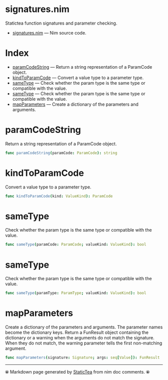# signatures.nim

Statictea function signatures and parameter checking.


* [signatures.nim](../src/signatures.nim) &mdash; Nim source code.
# Index

* [paramCodeString](#paramcodestring) &mdash; Return a string representation of a ParamCode object.
* [kindToParamCode](#kindtoparamcode) &mdash; Convert a value type to a parameter type.
* [sameType](#sametype) &mdash; Check whether the param type is the same type or compatible with
the value.
* [sameType](#sametype-1) &mdash; Check whether the param type is the same type or compatible with
the value.
* [mapParameters](#mapparameters) &mdash; Create a dictionary of the parameters and arguments.

# paramCodeString

Return a string representation of a ParamCode object.


~~~nim
func paramCodeString(paramCode: ParamCode): string
~~~

# kindToParamCode

Convert a value type to a parameter type.


~~~nim
func kindToParamCode(kind: ValueKind): ParamCode
~~~

# sameType

Check whether the param type is the same type or compatible with
the value.


~~~nim
func sameType(paramCode: ParamCode; valueKind: ValueKind): bool
~~~

# sameType

Check whether the param type is the same type or compatible with
the value.


~~~nim
func sameType(paramType: ParamType; valueKind: ValueKind): bool
~~~

# mapParameters

Create a dictionary of the parameters and arguments. The
parameter names become the dictionary keys.  Return a FunResult
object containing the dictionary or a warning when the arguments
do not match the signature.  When they do not match, the warning
parameter tells the first non-matching argument.


~~~nim
func mapParameters(signature: Signature; args: seq[Value]): FunResult
~~~


---
⦿ Markdown page generated by [StaticTea](https://github.com/flenniken/statictea/) from nim doc comments. ⦿

